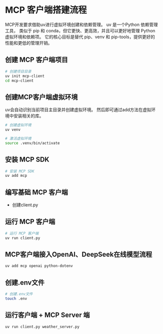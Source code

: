 # MCP 客户端搭建流程

MCP开发要求借助uv进行虚拟环境创建和依赖管理。
uv 是一个Python 依赖管理工具，
类似于 pip 和 conda，但它更快、更高效，并且可以更好地管理 Python 虚拟环境和依赖项。
它的核心目标是替代 pip、venv 和 pip-tools，提供更好的性能和更低的管理开销。

## 创建 MCP 客户端项目
```bash
# 创建项目目录
uv init mcp-client
cd mcp-client
```

## 创建MCP客户端虚拟环境
uv会自动识别当前项目主目录并创建虚拟环境。
然后即可通过add方法在虚拟环境中安装相关的库。
```bash
# 创建虚拟环境
uv venv

# 激活虚拟环境
source .venv/bin/activate

```

## 安装 MCP SDK
```bash
# 安装 MCP SDK
uv add mcp
```

## 编写基础 MCP 客户端
- 创建client.py

##  运行 MCP 客户端
```bash
# 运行 MCP 客户端
uv run client.py
```

## MCP客户端接入OpenAI、DeepSeek在线模型流程
```bash
uv add mcp openai python-dotenv
```

## 创建.env文件
```bash
# 创建.env文件
touch .env
```

## 运行客户端 + MCP Server 端

```bash
uv run client.py weather_server.py
```


